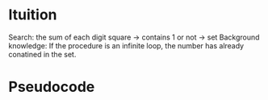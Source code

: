 # Ituition
Search: the sum of each digit square -> contains 1 or not -> set
Background knowledge: If the procedure is an infinite loop, the number has already conatined in the set.
# Pseudocode

